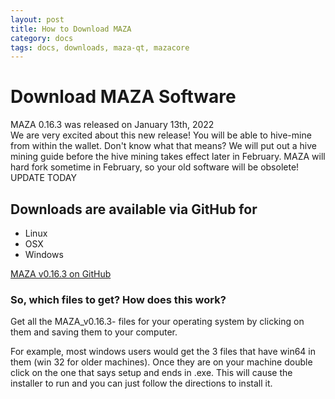 ```yaml
---
layout: post
title: How to Download MAZA
category: docs
tags: docs, downloads, maza-qt, mazacore
---
```


# Download MAZA Software

MAZA 0.16.3 was released on January 13th, 2022  
We are very excited about this new release! You will be able to hive-mine from within the wallet.  Don't know what that means?  We will put out a hive mining guide before the hive mining takes effect later in February.
MAZA will hard fork sometime in February, so your old software will be obsolete!
UPDATE TODAY

## Downloads are available via GitHub for
 * Linux
 * OSX 
 * Windows

[MAZA v0.16.3 on GitHub](https://github.com/MazaCoin/maza/releases/tag/v0.16.3)


### So, which files to get? How does this work?

Get all the MAZA_v0.16.3- files for your operating system by clicking on them and saving them to your computer.
 
For example, most windows users would get the 3 files that have win64 in them (win 32 for older machines).  Once they are on your machine double click on the one that says setup and ends in .exe.  This will cause the installer to run and you can just follow the directions to install it.



